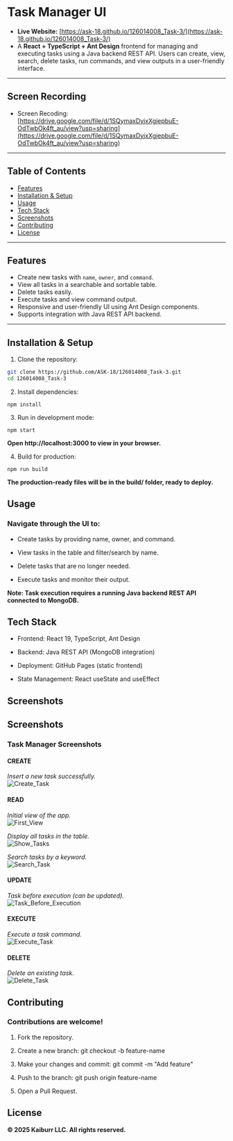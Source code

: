# Task Manager UI
- **Live Website:** [https://ask-18.github.io/126014008_Task-3/](https://ask-18.github.io/126014008_Task-3/)
- A **React + TypeScript + Ant Design** frontend for managing and executing tasks using a Java backend REST API. Users can create, view, search, delete tasks, run commands, and view outputs in a user-friendly interface.

---
## Screen Recording
- Screen Recoding:[https://drive.google.com/file/d/1SQymaxDyjxXgjepbuE-OdTwbOk4ft_au/view?usp=sharing](https://drive.google.com/file/d/1SQymaxDyjxXgjepbuE-OdTwbOk4ft_au/view?usp=sharing)
---

## Table of Contents
- [Features](#features)  
- [Installation & Setup](#installation--setup)  
- [Usage](#usage)  
- [Tech Stack](#tech-stack)  
- [Screenshots](#screenshots)  
- [Contributing](#contributing)  
- [License](#license)  

---

## Features
- Create new tasks with `name`, `owner`, and `command`.  
- View all tasks in a searchable and sortable table.  
- Delete tasks easily.  
- Execute tasks and view command output.  
- Responsive and user-friendly UI using Ant Design components.  
- Supports integration with Java REST API backend.  

---

## Installation & Setup

1. Clone the repository:

```bash
git clone https://github.com/ASK-18/126014008_Task-3.git
cd 126014008_Task-3
```
2. Install dependencies:
```
npm install
```

3. Run in development mode:
```
npm start
```

**Open http://localhost:3000 to view in your browser.**

4. Build for production:
```
npm run build
```

**The production-ready files will be in the build/ folder, ready to deploy.**

## Usage

### Navigate through the UI to:

- Create tasks by providing name, owner, and command.

- View tasks in the table and filter/search by name.

- Delete tasks that are no longer needed.

- Execute tasks and monitor their output.

**Note: Task execution requires a running Java backend REST API connected to MongoDB.**

## Tech Stack

 - Frontend: React 19, TypeScript, Ant Design

 - Backend: Java REST API (MongoDB integration)

 - Deployment: GitHub Pages (static frontend)

 - State Management: React useState and useEffect

## Screenshots

## Screenshots
### Task Manager Screenshots

<!-- CREATE -->
#### CREATE
*Insert a new task successfully.*  
![Create_Task](Screenshots/Create_Task.png)  

<!-- READ -->
#### READ
*Initial view of the app.*  
![First_View](Screenshots/First_View.png)  

*Display all tasks in the table.*  
![Show_Tasks](Screenshots/Show_Tasks.png)  

*Search tasks by a keyword.*  
![Search_Task](Screenshots/Search_Task.png)  

<!-- UPDATE -->
#### UPDATE
*Task before execution (can be updated).*  
![Task_Before_Execution](Screenshots/Task_Before_Execution.png)  

<!-- EXECUTE -->
#### EXECUTE
*Execute a task command.*  
![Execute_Task](Screenshots/Execuete_Task.png)  

<!-- DELETE -->
#### DELETE
*Delete an existing task.*  
![Delete_Task](Screenshots/Delete_Task.png)  




## Contributing

### Contributions are welcome!

1. Fork the repository.

2. Create a new branch: git checkout -b feature-name
3. Make your changes and commit: git commit -m "Add feature"

4. Push to the branch: git push origin feature-name

5. Open a Pull Request.

## License

**© 2025 Kaiburr LLC. All rights reserved.**
